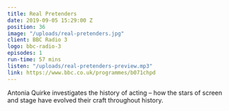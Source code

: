```yaml
---
title: Real Pretenders
date: 2019-09-05 15:29:00 Z
position: 36
image: "/uploads/real-pretenders.jpg"
client: BBC Radio 3
logo: bbc-radio-3
episodes: 1
run-time: 57 mins
listen: "/uploads/real-pretenders-preview.mp3"
link: https://www.bbc.co.uk/programmes/b071chpd
---
```


Antonia Quirke investigates the history of acting – how the stars of screen and stage have evolved their craft throughout history.